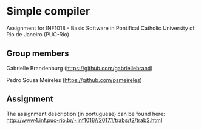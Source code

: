 # Simple compiler
Assignment for INF1018 - Basic Software in Pontifical Catholic University of Rio de Janeiro (PUC-Rio)

## Group members
Gabrielle Brandenburg (https://github.com/gabriellebrand)

Pedro Sousa Meireles (https://github.com/psmeireles)

## Assignment
The assignment description (in portuguese) can be found here: http://www4.inf.puc-rio.br/~inf1018//2017.1/trabs/t2/trab2.html
